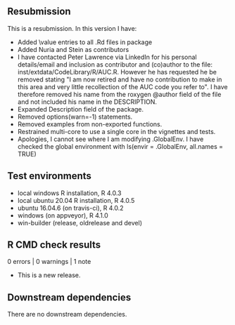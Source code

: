 ## Resubmission
This is a resubmission. In this version I have:

* Added \value entries to all .Rd files in package
* Added Nuria and Stein as contributors
* I have contacted Peter Lawrence via LinkedIn for
  his personal details/email and inclusion as contributor 
  and (co)author to the file: 
  inst/extdata/CodeLibrary/R/AUC.R. However he has
  requested he be removed stating "I am now retired 
  and have no contribution to make in this area and
  very little recollection of the AUC code you refer
  to". I have therefore removed his name from the
  roxygen @author field of the file and not included
  his name in the DESCRIPTION.
* Expanded Description field of the package.
* Removed options(warn=-1) statements.
* Removed examples from non-exported functions.
* Restrained multi-core to use a single core in the vignettes 
  and tests.
* Apologies, I cannot see where I am modifying .GlobalEnv. I 
  have checked the global environment with 
  ls(envir = .GlobalEnv, all.names = TRUE)
  

## Test environments
* local windows R installation, R 4.0.3
* local ubuntu 20.04 R installation, R 4.0.5
* ubuntu 16.04.6 (on travis-ci), R 4.0.2
* windows (on appveyor), R 4.1.0
* win-builder (release, oldrelease and devel)

## R CMD check results

0 errors | 0 warnings | 1 note

* This is a new release.

## Downstream dependencies

There are no downstream dependencies.
